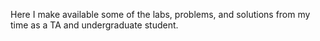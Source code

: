 Here I make available some of the labs, problems, and solutions from my time as a TA and undergraduate student.
